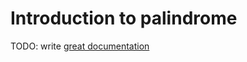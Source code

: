 # Introduction to palindrome

TODO: write [great documentation](http://jacobian.org/writing/what-to-write/)
